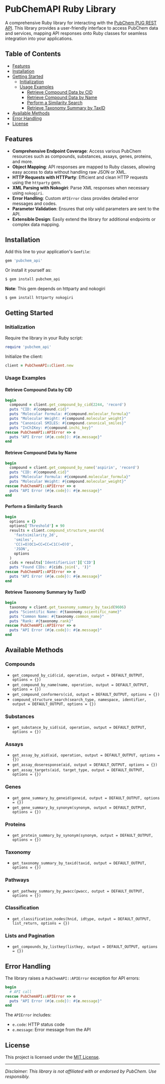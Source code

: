 # PubChemAPI Ruby Library

A comprehensive Ruby library for interacting with the [PubChem PUG REST API](https://pubchem.ncbi.nlm.nih.gov/docs/pug-rest). This library provides a user-friendly interface to access PubChem data and services, mapping API responses onto Ruby classes for seamless integration into your applications.

## Table of Contents

- [Features](#features)
- [Installation](#installation)
- [Getting Started](#getting-started)
  - [Initialization](#initialization)
  - [Usage Examples](#usage-examples)
    - [Retrieve Compound Data by CID](#retrieve-compound-data-by-cid)
    - [Retrieve Compound Data by Name](#retrieve-compound-data-by-name)
    - [Perform a Similarity Search](#perform-a-similarity-search)
    - [Retrieve Taxonomy Summary by TaxID](#retrieve-taxonomy-summary-by-taxid)
- [Available Methods](#available-methods)
- [Error Handling](#error-handling)
- [License](#license)

## Features

- **Comprehensive Endpoint Coverage**: Access various PubChem resources such as compounds, substances, assays, genes, proteins, and more.
- **Object Mapping**: API responses are mapped to Ruby classes, allowing easy access to data without handling raw JSON or XML.
- **HTTP Requests with HTTParty**: Efficient and clean HTTP requests using the `httparty` gem.
- **XML Parsing with Nokogiri**: Parse XML responses when necessary using `nokogiri`.
- **Error Handling**: Custom `APIError` class provides detailed error messages and codes.
- **Parameter Validation**: Ensures that only valid parameters are sent to the API.
- **Extensible Design**: Easily extend the library for additional endpoints or complex data mapping.

## Installation

Add this line to your application's `Gemfile`:

```ruby
gem 'pubchem_api'
```

Or install it yourself as:

```bash
$ gem install pubchem_api
```

**Note**: This gem depends on httparty and nokogiri

```bash
$ gem install httparty nokogiri
```

## Getting Started

### Initialization

Require the library in your Ruby script:

```ruby
require 'pubchem_api'
```

Initialize the client:

```ruby
client = PubChemAPI::Client.new
```

### Usage Examples

#### Retrieve Compound Data by CID

```ruby
begin
  compound = client.get_compound_by_cid(2244, 'record')
  puts "CID: #{compound.cid}"
  puts "Molecular Formula: #{compound.molecular_formula}"
  puts "Molecular Weight: #{compound.molecular_weight}"
  puts "Canonical SMILES: #{compound.canonical_smiles}"
  puts "InChIKey: #{compound.inchi_key}"
rescue PubChemAPI::APIError => e
  puts "API Error (#{e.code}): #{e.message}"
end
```

#### Retrieve Compound Data by Name

```ruby
begin
  compound = client.get_compound_by_name('aspirin', 'record')
  puts "CID: #{compound.cid}"
  puts "Molecular Formula: #{compound.molecular_formula}"
  puts "Molecular Weight: #{compound.molecular_weight}"
rescue PubChemAPI::APIError => e
  puts "API Error (#{e.code}): #{e.message}"
end
```

#### Perform a Similarity Search

```ruby
begin
  options = {}
  options['Threshold'] = 90
  results = client.compound_structure_search(
    'fastsimilarity_2d',
    'smiles',
    'CC(=O)OC1=CC=CC=C1C(=O)O',
    'JSON',
    options
  )
  cids = results['IdentifierList']['CID']
  puts "Found CIDs: #{cids.join(', ')}"
rescue PubChemAPI::APIError => e
  puts "API Error (#{e.code}): #{e.message}"
end
```

#### Retrieve Taxonomy Summary by TaxID

```ruby
begin
  taxonomy = client.get_taxonomy_summary_by_taxid(9606)
  puts "Scientific Name: #{taxonomy.scientific_name}"
  puts "Common Name: #{taxonomy.common_name}"
  puts "Rank: #{taxonomy.rank}"
rescue PubChemAPI::APIError => e
  puts "API Error (#{e.code}): #{e.message}"
end
```

## Available Methods

### Compounds

- `get_compound_by_cid(cid, operation, output = DEFAULT_OUTPUT, options = {})`
- `get_compound_by_name(name, operation, output = DEFAULT_OUTPUT, options = {})`
- `get_compound_conformers(cid, output = DEFAULT_OUTPUT, options = {})`
- `compound_structure_search(search_type, namespace, identifier, output = DEFAULT_OUTPUT, options = {})`

### Substances

- `get_substance_by_sid(sid, operation, output = DEFAULT_OUTPUT, options = {})`

### Assays

- `get_assay_by_aid(aid, operation, output = DEFAULT_OUTPUT, options = {})`
- `get_assay_doseresponse(aid, output = DEFAULT_OUTPUT, options = {})`
- `get_assay_targets(aid, target_type, output = DEFAULT_OUTPUT, options = {})`

### Genes

- `get_gene_summary_by_geneid(geneid, output = DEFAULT_OUTPUT, options = {})`
- `get_gene_summary_by_synonym(synonym, output = DEFAULT_OUTPUT, options = {})`

### Proteins

- `get_protein_summary_by_synonym(synonym, output = DEFAULT_OUTPUT, options = {})`

### Taxonomy

- `get_taxonomy_summary_by_taxid(taxid, output = DEFAULT_OUTPUT, options = {})`

### Pathways

- `get_pathway_summary_by_pwacc(pwacc, output = DEFAULT_OUTPUT, options = {})`

### Classification

- `get_classification_nodes(hnid, idtype, output = DEFAULT_OUTPUT, list_return, options = {})`

### Lists and Pagination

- `get_compounds_by_listkey(listkey, output = DEFAULT_OUTPUT, options = {})`

## Error Handling

The library raises a `PubChemAPI::APIError` exception for API errors:

```ruby
begin
  # API call
rescue PubChemAPI::APIError => e
  puts "API Error (#{e.code}): #{e.message}"
end
```

The `APIError` includes:

- `e.code`: HTTP status code
- `e.message`: Error message from the API


## License

This project is licensed under the [MIT License](LICENSE).

---

*Disclaimer: This library is not affiliated with or endorsed by PubChem. Use responsibly.*
